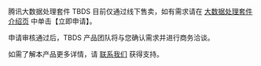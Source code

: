 腾讯大数据处理套件 TBDS 目前仅通过线下售卖，如有需求请在 [大数据处理套件介绍页](https://cloud.tencent.com/product/tbds) 中单击【立即申请】。

申请审核通过后，TBDS 产品团队将与您确认需求并进行商务洽谈。 

如需了解本产品更多详情，请 [联系我们](https://cloud.tencent.com/about/connect) 获得支持。



